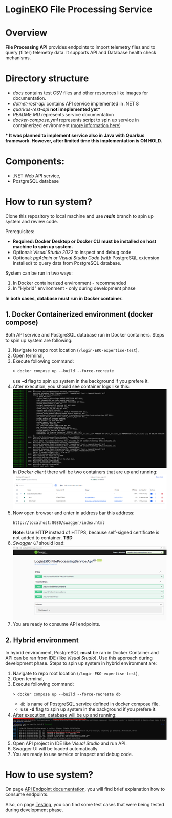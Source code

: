 # LoginEKO File Processing Service

# Overview

**File Processing API** provides endpoints to import telemetry files and to query (filter) telemetry data. It supports API and Database health check mehanisms.

# Directory structure

- _docs_ contains test CSV files and other resources like images for documentation.
- _dotnet-rest-api_ contains API service implemented in .NET 8
- _quarkus-rest-api_ **not imeplemented yet\***
- _README.MD_ represents service documentation
- _docker-compose.yml_ represents script to spin up service in containerized environment ([more information here](#how-to-run-system))

**\* It was planned to implement service also in Java with Quarkus framework. However, after limited time this implementation is ON HOLD.**

# Components:

- .NET Web API service,
- PostgreSQL database

# How to run system?

Clone this repository to local machine and use **_main_** branch to spin up system and review code.

Prerequisites:

- **Required: Docker Desktop or Docker CLI must be installed on host machine to spin up system.**
- Optional: _Visual Studio 2022_ to inspect and debug code
- Optional: _pgAdmin_ or _Visual Studio Code_ (with PostgreSQL extension installed) to query data from PostgreSQL database.

System can be run in two ways:

1.  In Docker containerized environment - recommended
2.  In "Hybrid" environment - only during development phase

**In both cases, database must run in Docker container.**

## 1. Docker Containerized environment (docker compose)

Both API service and PostgreSQL database run in Docker containers. Steps to spin up system are following:

1. Navigate to repo root location (`/login-EKO-expertise-test`),
2. Open terminal,
3. Execute following command:
   ```ps
   > docker compose up --build --force-recreate
   ```
   use **-d** flag to spin up system in the background if you prefere it.
4. After execution, you should see container logs like this:
   ![](/docs/resources/img/container-env-log.png)
   In _Docker client_ there will be two containers that are up and running:
   ![](/docs/resources/img/docker-client-containers.png)
5. Now open browser and enter in address bar this address:
   ```
   http://localhost:8080/swagger/index.html
   ```
   **Note**: Use **HTTP** instead of HTTPS, because self-signed certificate is not added to container. **TBD**
6. _Swagger UI_ should load:
   ![](/docs/resources/img/container-swagger-ui.png)
7. You are ready to consume API endpoints.

## 2. Hybrid environment

In hybrid environment, PostgreSQL **must** be ran in Docker Container and API can be ran from IDE (like _Visual Studio_). Use this approach during development phase. Steps to spin up system in hybrid environment are:

1. Navigate to repo root location (`/login-EKO-expertise-test`),
2. Open terminal,
3. Execute following command:
   ```ps
   > docker compose up --build --force-recreate db
   ```
   - `db` is name of PostgreSQL service defined in docker compose file.
   - use **-d** flag to spin up system in the background if you prefere it.
4. After execution, database will be up and running:
   ![](/docs/resources/img/container-env-log-db.png)
5. Open API project in IDE like _Visual Studio_ and run API.
6. Swagger UI will be loaded automatically
7. You are ready to use service or inspect and debug code.

# How to use system?

On page [API Endpoint documentation](./docs/API%20Endpoint%20documentation.md), you will find brief explanation how to consume endpoints.

Also, on page [Testing](./docs/Testing.md), you can find some test cases that were being tested during development phase.
